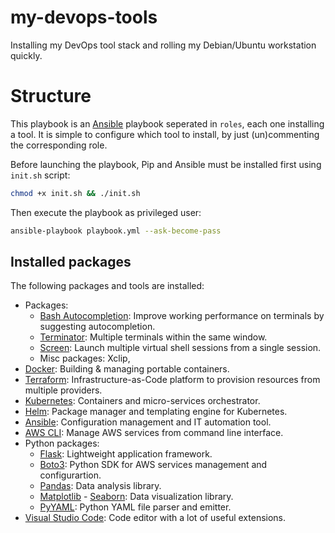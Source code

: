 # my-devops-tools

Installing my DevOps tool stack and rolling my Debian/Ubuntu workstation quickly.

# Structure

This playbook is an [Ansible](https://docs.ansible.com/ansible/latest/installation_guide/intro_installation.html) playbook seperated in `roles`, each one installing a tool. It is simple to configure which tool to install, by just (un)commenting the corresponding role.

Before launching the playbook, Pip and Ansible must be installed first using `init.sh` script:

```bash
chmod +x init.sh && ./init.sh
```

Then execute the playbook as privileged user:

```bash
ansible-playbook playbook.yml --ask-become-pass
```

## Installed packages

The following packages and tools are installed:

- Packages:
  - [Bash Autocompletion](https://packages.ubuntu.com/search?keywords=bash-completion): Improve working performance on terminals by suggesting autocompletion.
  - [Terminator](https://manpages.ubuntu.com/manpages/bionic/en/man1/terminator.1.html): Multiple terminals within the same window.
  - [Screen](https://www.gnu.org/software/screen/): Launch multiple virtual shell sessions from a single session.
  - Misc packages: Xclip, 
- [Docker](https://www.docker.com/): Building & managing portable containers.
- [Terraform](https://www.terraform.io/): Infrastructure-as-Code platform to provision resources from multiple providers.
- [Kubernetes](https://kubernetes.io/): Containers and micro-services orchestrator.
- [Helm](https://helm.sh/): Package manager and templating engine for Kubernetes.
- [Ansible](https://www.ansible.com/): Configuration management and IT automation tool.
- [AWS CLI](https://aws.amazon.com/cli/): Manage AWS services from command line interface.
- Python packages:
  - [Flask](https://pypi.org/project/Flask/): Lightweight application framework.
  - [Boto3](https://boto3.amazonaws.com/v1/documentation/api/latest/index.html): Python SDK for AWS services management and configurartion.
  - [Pandas](https://pandas.pydata.org/): Data analysis library.
  - [Matplotlib](https://matplotlib.org/) - [Seaborn](https://seaborn.pydata.org/): Data visualization library.
  - [PyYAML](https://pypi.org/project/PyYAML/): Python YAML file parser and emitter.
- [Visual Studio Code](https://code.visualstudio.com/): Code editor with a lot of useful extensions.
